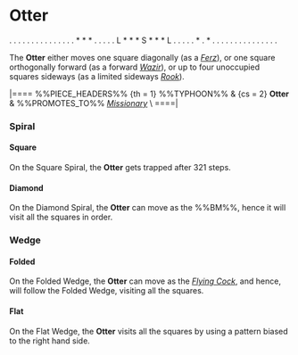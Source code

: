 # Otter

<div class = "movement">
. . . . . . . . . . .
. . . . * * * . . . .
. L * * * S * * * L .
. . . . * . * . . . .
. . . . . . . . . . .
</div>

The **Otter** either moves one square diagonally (as a [*Ferz*](ferz.html)),
or one square orthogonally forward (as a forward [*Wazir*](wazir.html)),
or up to four unoccupied squares sideways (as a limited sideways
[*Rook*](rook.html)).

|====
%%PIECE_HEADERS%%
  {th = 1}  %%TYPHOON%%
& {cs = 2}  **Otter**
&           %%PROMOTES_TO%% [*Missionary*](missionary.html) \\
====|

### Spiral

#### Square

On the Square Spiral, the **Otter** gets trapped after 321 steps.

#### Diamond

On the Diamond Spiral, the **Otter** can move as the %%BM%%, hence
it will visit all the squares in order.

### Wedge

#### Folded

On the Folded Wedge, the **Otter** can move as the
[*Flying Cock*](flying_cock.html), and hence, will follow
the Folded Wedge, visiting all the squares.

#### Flat 

On the Flat Wedge, the **Otter** visits all the squares by
using a pattern biased to the right hand side.
